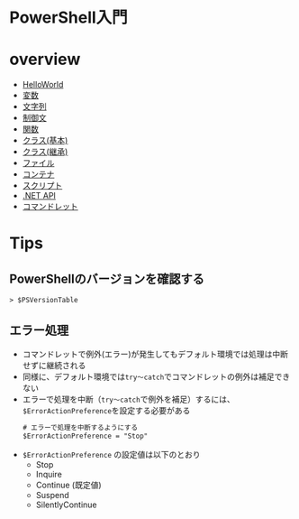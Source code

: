 # PowerShell入門

# overview

- [HelloWorld](01.HelloWorld.ps1)
- [変数](02.変数.ps1)
- [文字列](03.文字列.ps1)
- [制御文](04.制御文.ps1)
- [関数](05.関数.ps1)
- [クラス(基本)](06.クラス.ps1)
- [クラス(継承)](06.クラス2.ps1)
- [ファイル](07.ファイル.ps1)
- [コンテナ](08.コンテナ.ps1)
- [スクリプト](09.スクリプト.ps1)
- [.NET API](10..NET_API.ps1)
- [コマンドレット](11.コマンドレット.ps1)

# Tips

## PowerShellのバージョンを確認する

```ps
> $PSVersionTable
```

## エラー処理

- コマンドレットで例外(エラー)が発生してもデフォルト環境では処理は中断せずに継続される
- 同様に、デフォルト環境では`try～catch`でコマンドレットの例外は補足できない
- エラーで処理を中断（`try～catch`で例外を補足）するには、`$ErrorActionPreference`を設定する必要がある
    ```ps
    # エラーで処理を中断するようにする
    $ErrorActionPreference = "Stop"
    ```
- `$ErrorActionPreference` の設定値は以下のとおり
    - Stop
    - Inquire
    - Continue (既定値)
    - Suspend
    - SilentlyContinue
